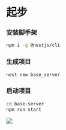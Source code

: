 # 起步

### 安装脚手架

```bash
npm i -g @nestjs/cli
```

### 生成项目

```bash
nest new base_server
```

### 启动项目

```bash
cd base-server
npm run start
```

![](https://gitee.com/yunsinek_admin/upic/raw/master/uPic/2021-06-11/11/55-OZFmEI.png)



